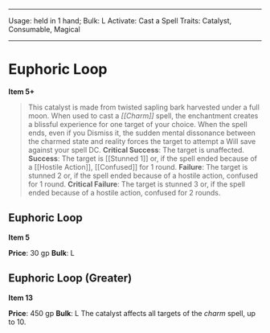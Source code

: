 
---
Usage: held in 1 hand;
Bulk: L
Activate: Cast a Spell
Traits: Catalyst, Consumable, Magical

---

# Euphoric Loop

**Item 5+**

> This catalyst is made from twisted sapling bark harvested under a full moon. When used to cast a *[[Charm]]* spell, the enchantment creates a blissful experience for one target of your choice. When the spell ends, even if you Dismiss it, the sudden mental dissonance between the charmed state and reality forces the target to attempt a Will save against your spell DC.
**Critical Success**: The target is unaffected.
**Success**: The target is [[Stunned 1]] or, if the spell ended because of a [[Hostile Action]], [[Confused]] for 1 round.
**Failure**: The target is stunned 2 or, if the spell ended because of a hostile action, confused for 1 round.
**Critical Failure**: The target is stunned 3 or, if the spell ended because of a hostile action, confused for 2 rounds.

## Euphoric Loop

**Item 5**

**Price**: 30 gp
**Bulk**: L


## Euphoric Loop (Greater)

**Item 13**

**Price**: 450 gp
**Bulk**: L
The catalyst affects all targets of the *charm* spell, up to 10.

